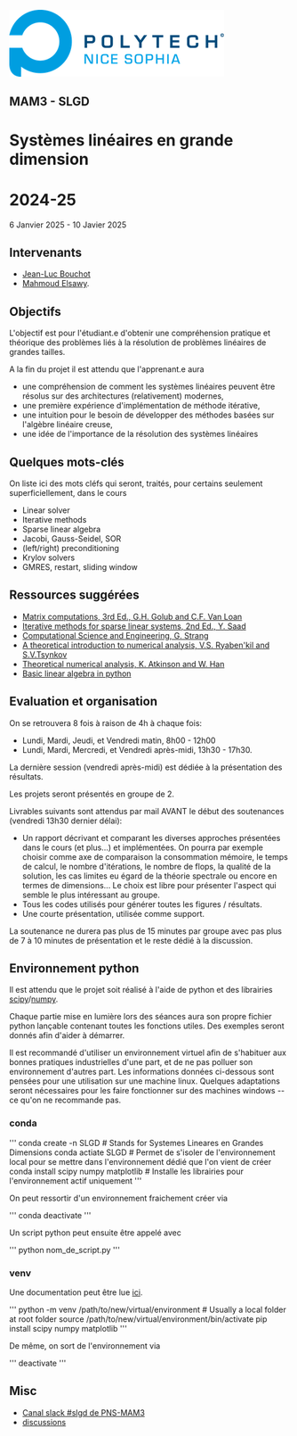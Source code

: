 ![PNS](logo-pns.png)
## MAM3 - SLGD
# Systèmes linéaires en grande dimension 
# 2024-25

6 Janvier 2025 - 10 Javier 2025

## Intervenants

- [Jean-Luc Bouchot](https://jlbouchot.github.io)
- [Mahmoud Elsawy](https://www-sop.inria.fr/atlantis/perso/Mahmoud.Elsawy/elsawy.html). 

## Objectifs

L'objectif est pour l'étudiant.e d'obtenir une compréhension pratique et théorique des problèmes liés à la résolution de problèmes linéaires de grandes tailles. 

A la fin du projet il est attendu que l'apprenant.e aura
* une compréhension de comment les systèmes linéaires peuvent être résolus sur des architectures (relativement) modernes,
* une première expérience d'implémentation de méthode itérative,
* une intuition pour le besoin de développer des méthodes basées sur l'algèbre linéaire creuse,
* une idée de l'importance de la résolution des systèmes linéaires

## Quelques mots-clés

On liste ici des mots cléfs qui seront, traités, pour certains seulement superficiellement, dans le cours
* Linear solver
* Iterative methods
* Sparse linear algebra
* Jacobi, Gauss-Seidel, SOR
* (left/right) preconditioning
* Krylov solvers
* GMRES, restart, sliding window

## Ressources suggérées

* [Matrix computations, 3rd Ed., G.H. Golub and C.F. Van Loan](https://convexoptimization.com/TOOLS/MatrixComp.pdf)
* [Iterative methods for sparse linear systems, 2nd Ed., Y. Saad](https://www-users.cse.umn.edu/~saad/IterMethBook_2ndEd.pdf)
* [Computational Science and Engineering, G. Strang](https://math.mit.edu/~gs/cse/)
* [A theoretical introduction to numerical analysis, V.S. Ryaben'kil and S.V.Tsynkov](https://www.routledge.com/A-Theoretical-Introduction-to-Numerical-Analysis/Ryabenkii-Tsynkov/p/book/9781584886075)
* [Theoretical numerical analysis, K. Atkinson and W. Han](https://link.springer.com/book/10.1007/978-1-4419-0458-4)
* [Basic linear algebra in python](https://primer-computational-mathematics.github.io/book/c_mathematics/linear_algebra/5_Linear_Algebra_in_Python.html)

## Evaluation et organisation

On se retrouvera 8 fois à raison de 4h à chaque fois: 
* Lundi, Mardi, Jeudi, et Vendredi matin, 8h00 - 12h00
* Lundi, Mardi, Mercredi, et Vendredi après-midi, 13h30 - 17h30.

La dernière session (vendredi après-midi) est dédiée à la présentation des résultats. 

Les projets seront présentés en groupe de 2. 

Livrables suivants sont attendus par mail AVANT le début des soutenances (vendredi 13h30 dernier délai): 
* Un rapport décrivant et comparant les diverses approches présentées dans le cours (et plus...) et implémentées. On pourra par exemple choisir comme axe de comparaison la consommation mémoire, le temps de calcul, le nombre d'itérations, le nombre de flops, la qualité de la solution, les cas limites eu égard de la théorie spectrale ou encore en termes de dimensions... Le choix est libre pour présenter l'aspect qui semble le plus intéressant au groupe. 
* Tous les codes utilisés pour générer toutes les figures / résultats. 
* Une courte présentation, utilisée comme support.

La soutenance ne durera pas plus de 15 minutes par groupe  avec pas plus de 7 à 10 minutes de présentation et le reste dédié à la discussion.

## Environnement python

Il est attendu que le projet soit réalisé à l'aide de python et des librairies [scipy](https://docs.scipy.org/doc/scipy/reference/)/[numpy](https://numpy.org/doc/stable/reference/). 

Chaque partie mise en lumière lors des séances aura son propre fichier python lançable contenant toutes les fonctions utiles. 
Des exemples seront donnés afin d'aider à démarrer. 

Il est recommandé d'utiliser un environnement virtuel afin de s'habituer aux bonnes pratiques industrielles d'une part, et de ne pas polluer son environnement d'autres part. Les informations données ci-dessous sont pensées pour une utilisation sur une machine linux. Quelques adaptations seront nécessaires pour les faire fonctionner sur des machines windows -- ce qu'on ne recommande pas. 

### conda 
'''
conda create -n SLGD # Stands for Systemes Lineares en Grandes Dimensions
conda actiate SLGD # Permet de s'isoler de l'environnement local pour se mettre dans l'environnement dédié que l'on vient de créer
conda install scipy numpy matplotlib # Installe les librairies pour l'environnement actif uniquement
'''

On peut ressortir d'un environnement fraichement créer via 

'''
conda deactivate
'''

Un script python peut ensuite être appelé avec 

'''
python nom_de_script.py
'''

### venv

Une documentation peut être lue [ici](https://python.land/virtual-environments/virtualenv). 

'''
python -m venv /path/to/new/virtual/environment # Usually a local folder at root folder
source /path/to/new/virtual/environment/bin/activate
pip install scipy numpy matplotlib 
'''

De même, on sort de l'environnement via 

'''
deactivate
'''


## Misc

- [Canal slack #slgd de PNS-MAM3](https://pns-mam3.slack.com/archives/C086WTGU79D/p1736147652074869)
- [discussions](https://github.com/pns-mam/slgd/discussions/1)

